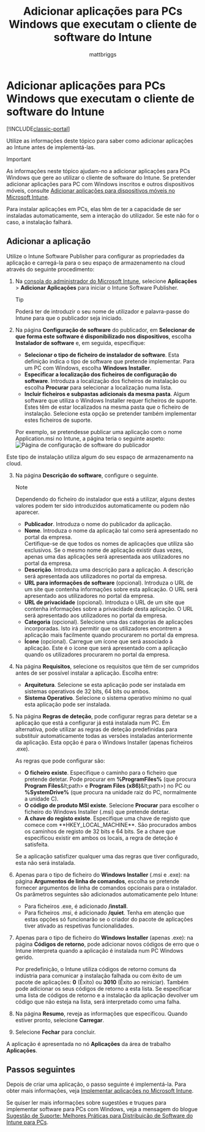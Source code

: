 ﻿---
title: "Adicionar aplicações para PCs Windows que executam o cliente de software do Intune"
description: "Utilize as informações deste tópico para saber como adicionar aplicações para PCs Windows ao Intune antes de implementá-las."
keywords: 
author: mattbriggs
ms.author: mabrigg
manager: angrobe
ms.date: 02/16/2017
ms.topic: article
ms.prod: 
ms.service: microsoft-intune
ms.technology: 
ms.assetid: bc8c8be9-7f4f-4891-9224-55fc40703f0b
ms.reviewer: owenyen
ms.suite: ems
ms.custom: intune-classic
ms.openlocfilehash: 7c2352ea47d7dab22867e213169d382b9330c171
ms.sourcegitcommit: 1a54bdf22786aea1cf1b497d54024470e1024aeb
ms.translationtype: HT
ms.contentlocale: pt-PT
ms.lasthandoff: 10/10/2017
---
# <a name="add-apps-for-windows-pcs-that-run-the-intune-software-client"></a>Adicionar aplicações para PCs Windows que executam o cliente de software do Intune

[!INCLUDE[classic-portal](../includes/classic-portal.md)]

Utilize as informações deste tópico para saber como adicionar aplicações ao Intune antes de implementá-las.

> [!IMPORTANT]
> As informações neste tópico ajudam-no a adicionar aplicações para PCs Windows que gere ao utilizar o cliente de software do Intune. Se pretender adicionar aplicações para PC com Windows inscritos e outros dispositivos móveis, consulte [Adicionar aplicações para dispositivos móveis no Microsoft Intune](add-apps-for-mobile-devices-in-microsoft-intune.md).

Para instalar aplicações em PCs, elas têm de ter a capacidade de ser instaladas automaticamente, sem a interação do utilizador. Se este não for o caso, a instalação falhará.


## <a name="add-the-app"></a>Adicionar a aplicação
Utilize o Intune Software Publisher para configurar as propriedades da aplicação e carregá-la para o seu espaço de armazenamento na cloud através do seguinte procedimento:

1.  Na [consola do administrador do Microsoft Intune](https://manage.microsoft.com), selecione **Aplicações** &gt; **Adicionar Aplicações** para iniciar o Intune Software Publisher.

    > [!TIP]
    > Poderá ter de introduzir o seu nome de utilizador e palavra-passe do Intune para que o publicador seja iniciado.

2.  Na página **Configuração de software** do publicador, em **Selecionar de que forma este software é disponibilizado nos dispositivos**, escolha **Instalador de software** e, em seguida, especifique:

    - **Selecionar o tipo de ficheiro de instalador de software**. Esta definição indica o tipo de software que pretende implementar. Para um PC com Windows, escolha **Windows Installer**.
    - **Especificar a localização dos ficheiros de configuração do software**. Introduza a localização dos ficheiros de instalação ou escolha **Procurar** para selecionar a localização numa lista.
    - **Incluir ficheiros e subpastas adicionais da mesma pasta**. Algum software que utiliza o Windows Installer requer ficheiros de suporte. Estes têm de estar localizados na mesma pasta que o ficheiro de instalação. Selecione esta opção se pretender também implementar estes ficheiros de suporte.

    Por exemplo, se pretendesse publicar uma aplicação com o nome Application.msi no Intune, a página teria o seguinte aspeto: ![Página de configuração de software do publicador](./media/publisher-for-pc.png)

   Este tipo de instalação utiliza algum do seu espaço de armazenamento na cloud.

3.  Na página **Descrição do software**, configure o seguinte.

    > [!NOTE]
    > Dependendo do ficheiro do instalador que está a utilizar, alguns destes valores podem ter sido introduzidos automaticamente ou podem não aparecer.

    - **Publicador**. Introduza o nome do publicador da aplicação.
    - **Nome**. Introduza o nome da aplicação tal como será apresentado no portal da empresa.<br />Certifique-se de que todos os nomes de aplicações que utiliza são exclusivos. Se o mesmo nome de aplicação existir duas vezes, apenas uma das aplicações será apresentada aos utilizadores no portal da empresa.
    - **Descrição**. Introduza uma descrição para a aplicação. A descrição será apresentada aos utilizadores no portal da empresa.
    - **URL para informações de software** (opcional). Introduza o URL de um site que contenha informações sobre esta aplicação. O URL será apresentado aos utilizadores no portal da empresa.
    - **URL de privacidade** (opcional). Introduza o URL de um site que contenha informações sobre a privacidade desta aplicação. O URL será apresentado aos utilizadores no portal da empresa.
    - **Categoria** (opcional). Selecione uma das categorias de aplicações incorporadas. Isto irá permitir que os utilizadores encontrem a aplicação mais facilmente quando procurarem no portal da empresa.
    - **Ícone** (opcional). Carregue um ícone que será associado à aplicação. Este é o ícone que será apresentado com a aplicação quando os utilizadores procurarem no portal da empresa.

4.  Na página **Requisitos**, selecione os requisitos que têm de ser cumpridos antes de ser possível instalar a aplicação. Escolha entre:

    - **Arquitetura**. Selecione se esta aplicação pode ser instalada em sistemas operativos de 32 bits, 64 bits ou ambos.
    - **Sistema Operativo**. Selecione o sistema operativo mínimo no qual esta aplicação pode ser instalada.

5.  Na página **Regras de deteção**, pode configurar regras para detetar se a aplicação que está a configurar já está instalada num PC. Em alternativa, pode utilizar as regras de deteção predefinidas para substituir automaticamente todas as versões instaladas anteriormente da aplicação. Esta opção é para o Windows Installer (apenas ficheiros .exe).

    As regras que pode configurar são:
    - **O ficheiro existe**. Especifique o caminho para o ficheiro que pretende detetar. Pode procurar em **%ProgramFiles%** (que procura **Program Files**\&lt;path&gt; e **Program Files (x86)**\&lt;path&gt;) no PC ou **%SystemDrive%** (que procura na unidade raiz do PC, normalmente a unidade C).
    - **O código de produto MSI existe**. Selecione **Procurar** para escolher o ficheiro do Windows Installer (.msi) que pretende detetar.
    - **A chave do registo existe**. Especifique uma chave de registo que comece com **HKEY_LOCAL_MACHINE\**. São procurados ambos os caminhos de registo de 32 bits e 64 bits. Se a chave que especificou existir em ambos os locais, a regra de deteção é satisfeita.

    Se a aplicação satisfizer qualquer uma das regras que tiver configurado, esta não será instalada.

6.  Apenas para o tipo de ficheiro do **Windows Installer** (.msi e .exe): na página **Argumentos de linha de comandos**, escolha se pretende fornecer argumentos de linha de comandos opcionais para o instalador.
    Os parâmetros seguintes são adicionados automaticamente pelo Intune:
    - Para ficheiros .exe, é adicionado **/install**.
    - Para ficheiros .msi, é adicionado **/quiet**.
    Tenha em atenção que estas opções só funcionarão se o criador do pacote de aplicações tiver ativado as respetivas funcionalidades.

7.  Apenas para o tipo de ficheiro do **Windows Installer** (apenas .exe): na página **Códigos de retorno**, pode adicionar novos códigos de erro que o Intune interpreta quando a aplicação é instalada num PC Windows gerido.

    Por predefinição, o Intune utiliza códigos de retorno comuns da indústria para comunicar a instalação falhada ou com êxito de um pacote de aplicações: **0** (Êxito) ou **3010** (Êxito ao reiniciar). Também pode adicionar os seus códigos de retorno a esta lista. Se especificar uma lista de códigos de retorno e a instalação da aplicação devolver um código que não esteja na lista, será interpretado como uma falha.

8.  Na página **Resumo**, reveja as informações que especificou. Quando estiver pronto, selecione **Carregar**.

9. Selecione **Fechar** para concluir.

A aplicação é apresentada no nó **Aplicações** da área de trabalho **Aplicações**.

## <a name="next-steps"></a>Passos seguintes

Depois de criar uma aplicação, o passo seguinte é implementá-la. Para obter mais informações, veja [Implementar aplicações no Microsoft Intune](deploy-apps.md).

Se quiser ler mais informações sobre sugestões e truques para implementar software para PCs com Windows, veja a mensagem do blogue [Sugestão de Suporte: Melhores Práticas para Distribuição de Software do Intune para PCs](https://blogs.technet.microsoft.com/intunesupport/2016/06/13/support-tip-best-practices-for-intune-software-distribution-to-pcs/).
